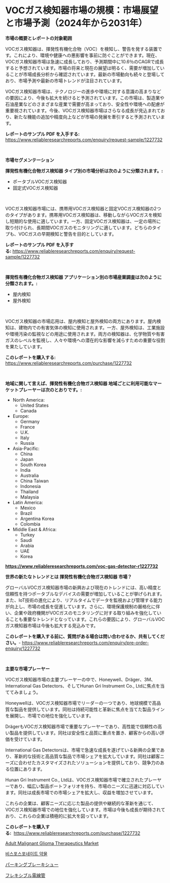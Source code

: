 <p><h1>VOCガス検知器市場の規模：市場展望と市場予測（2024年から2031年）</h1></p><p><strong>市場の概要とレポートの対象範囲</strong></p>
<p><p>VOCガス検知器は、揮発性有機化合物（VOC）を検知し、警告を発する装置です。これにより、環境や健康への悪影響を事前に防ぐことができます。現在、VOCガス検知器市場は急速に成長しており、予測期間中に10.6％のCAGRで成長すると予想されています。市場の将来と現在の展望は明るく、需要が増加していることが市場成長分析から確認されています。最新の市場動向も続々と登場しており、市場予測や最新の市場トレンドが注目されています。</p><p>VOCガス検知器市場は、テクノロジーの進歩や環境に対する意識の高まりなどの要因により、今後も拡大を続けると予測されています。この市場は、製造業や石油産業などのさまざまな産業で需要が高まっており、安全性や環境への配慮が重要視されています。今後、VOCガス検知器市場はさらなる成長が見込まれており、新たな機能の追加や精度向上などが市場の発展を牽引すると予測されています。</p></p>
<p><strong>レポートのサンプル PDF を入手する:</strong> <a href="https://www.reliableresearchreports.com/enquiry/request-sample/1227732">https://www.reliableresearchreports.com/enquiry/request-sample/1227732</a></p>
<p>&nbsp;</p>
<p><strong>市場セグメンテーション</strong></p>
<p><strong>揮発性有機化合物ガス検知器 タイプ別の市場分析は次のように分類されます。:</strong></p>
<p><ul><li>ポータブルVOCガス検知器</li><li>固定式VOCガス検知器</li></ul></p>
<p>&nbsp;</p>
<p><p>VOCガス検知器市場には、携帯用VOCガス検知器と固定VOCガス検知器の2つのタイプがあります。携帯用VOCガス検知器は、移動しながらVOCガスを検知し短期的な使用に適しています。一方、固定VOCガス検知器は、一定の場所に取り付けられ、長期間VOCガスのモニタリングに適しています。どちらのタイプも、VOCガスの早期検知と警告を目的としています。</p></p>
<p><strong>レポートのサンプル PDF を入手する:</strong>&nbsp;<a href="https://www.reliableresearchreports.com/enquiry/request-sample/1227732">https://www.reliableresearchreports.com/enquiry/request-sample/1227732</a></p>
<p>&nbsp;</p>
<p><strong> 揮発性有機化合物ガス検知器 アプリケーション別の市場産業調査は次のように分類されます。:</strong></p>
<p><ul><li>屋内検知</li><li>屋外検知</li></ul></p>
<p>&nbsp;</p>
<p><p>VOCガス検知器の市場応用は、屋内検知と屋外検知の両方にあります。屋内検知は、建物内での有害気体の検知に使用されます。一方、屋外検知は、工業施設や環境汚染の監視などの用途に使用されます。両方の検知器は、化学物質や有害ガスのレベルを監視し、人々や環境への潜在的な影響を減らすための重要な役割を果たしています。</p></p>
<p><strong>このレポートを購入する:</strong>&nbsp; <a href="https://www.reliableresearchreports.com/purchase/1227732">https://www.reliableresearchreports.com/purchase/1227732</a></p>
<p>&nbsp;</p>
<p><strong>地域に関して言えば、揮発性有機化合物ガス検知器 地域ごとに利用可能なマーケットプレーヤーは次のとおりです。:</strong></p>
<p><ul>
    <li>
        North America:
        <ul>
            <li>United States</li>
            <li>Canada</li>
        </ul>
    </li>
    <li>
        Europe:
        <ul>
            <li>Germany</li>
            <li>France</li>
            <li>U.K.</li>
            <li>Italy</li>
            <li>Russia</li>
        </ul>
    </li>
    <li>
        Asia-Pacific:
        <ul>
            <li>China</li>
            <li>Japan</li>
            <li>South Korea</li>
            <li>India</li>
            <li>Australia</li>
            <li>China Taiwan</li>
            <li>Indonesia</li>
            <li>Thailand</li>
            <li>Malaysia</li>
        </ul>
    </li>
    <li>
        Latin America:
        <ul>
            <li>Mexico</li>
            <li>Brazil</li>
            <li>Argentina Korea</li>
            <li>Colombia</li>
        </ul>
    </li>
    <li>
        Middle East & Africa:
        <ul>
            <li>Turkey</li>
            <li>Saudi</li>
            <li>Arabia</li>
            <li>UAE</li>
            <li>Korea</li>
        </ul>
    </li>
    </ul></p>
<p><strong><a href="https://www.reliableresearchreports.com/voc-gas-detector-r1227732">https://www.reliableresearchreports.com/voc-gas-detector-r1227732</a></strong>&nbsp;</p>
<p><strong>世界の新たなトレンドとは 揮発性有機化合物ガス検知器 市場？</strong></p>
<p><p>グローバルVOCガス検知器市場の新興および現在のトレンドには、高い精度と信頼性を持つポータブルなデバイスの需要が増加していることが挙げられます。また、IoT技術の進化により、リアルタイムでデータを監視および管理する能力が向上し、市場の成長を促進しています。さらに、環境保護規制の厳格化に伴い、企業や政府機関がVOCガスのモニタリングに対する取り組みを強化していることも重要なトレンドとなっています。これらの要因により、グローバルVOCガス検知器市場は今後も拡大する見込みです。</p></p>
<p><strong>このレポートを購入する前に、質問がある場合は問い合わせるか、共有してください。</strong>- <a href="https://www.reliableresearchreports.com/enquiry/pre-order-enquiry/1227732">https://www.reliableresearchreports.com/enquiry/pre-order-enquiry/1227732</a></p>
<p>&nbsp;</p>
<p><strong>主要な市場プレーヤー</strong></p>
<p><p>VOCガス検知器市場の主要プレーヤーの中で、Honeywell、Dräger、3M、International Gas Detectors、そしてHunan Gri Instrument Co., Ltdに焦点を当ててみましょう。</p><p>Honeywellは、VOCガス検知器市場でリーダーの一つであり、地球規模で高品質な製品を提供しています。同社は持続可能性と革新に焦点を当てた製品ラインを展開し、市場での地位を強化しています。</p><p>DrägerもVOCガス検知器市場で重要なプレーヤーであり、高性能で信頼性の高い製品を提供しています。同社は安全性と品質に重点を置き、顧客からの高い評価を受けています。</p><p>International Gas Detectorsは、市場で急速な成長を遂げている新興の企業であり、革新的な技術と高品質な製品で市場シェアを拡大しています。同社は顧客ニーズに合わせたカスタマイズされたソリューションを提供しており、競争力のある位置にあります。</p><p>Hunan Gri Instrument Co., Ltdは、VOCガス検知器市場で確立されたプレーヤーであり、幅広い製品ポートフォリオを持ち、市場のニーズに迅速に対応しています。同社は成長市場での市場シェアを拡大し、収益を増加させています。</p><p>これらの企業は、顧客ニーズに応じた製品の提供や継続的な革新を通じて、VOCガス検知器市場での地位を強化しています。市場は今後も成長が期待されており、これらの企業は積極的に拡大を図っています。</p></p>
<p><strong>このレポートを購入する:</strong>&nbsp;&nbsp;<a href="https://www.reliableresearchreports.com/purchase/1227732">https://www.reliableresearchreports.com/purchase/1227732</a></p>
<p><p><a href="https://github.com/santosh758595/Market-Research-Report-List-4/blob/main/adult-malignant-glioma-therapeutics-market.md">Adult Malignant Glioma Therapeutics Market</a></p><p><a href="https://github.com/lzuwsfreyoq70/Market-Research-Report-List-1/blob/main/220492922942.md">비스포스포네이트 약물</a></p><p><a href="https://medium.com/@terrellconn2023/%E9%A7%90%E8%BB%8A%E3%83%96%E3%83%AC%E3%83%BC%E3%82%AD%E3%82%B7%E3%83%A5%E3%83%BC%E5%B8%82%E5%A0%B4%E3%82%B7%E3%82%A7%E3%82%A2%E3%81%AE%E9%80%B2%E5%8C%96%E3%81%A8%E5%B8%82%E5%A0%B4%E6%88%90%E9%95%B7%E3%83%88%E3%83%AC%E3%83%B3%E3%83%892024%E5%B9%B4-2031%E5%B9%B4-881619f6ca29">パーキングブレーキシュー</a></p><p><a href="https://medium.com/@peterpatel626/%E6%9F%94%E8%BB%9F%E9%9B%BB%E5%B0%8E%E7%AE%A1%E5%B8%82%E5%A0%B4%E3%81%AE%E3%83%A1%E3%83%88%E3%83%AA%E3%82%AF%E3%82%B9%E3%81%AE%E8%A7%A3%E8%AA%AD-%E5%B8%82%E5%A0%B4%E3%82%B7%E3%82%A7%E3%82%A2-%E3%83%88%E3%83%AC%E3%83%B3%E3%83%89-%E3%81%8A%E3%82%88%E3%81%B3%E6%88%90%E9%95%B7%E3%83%91%E3%82%BF%E3%83%BC%E3%83%B3-e34fea5bf895">フレキシブル電線管</a></p></p>
